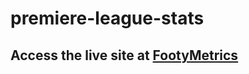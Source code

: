 # premiere-league-stats

## Access the live site at [FootyMetrics](www.willhardison.github.io/premiere-league-stats)
